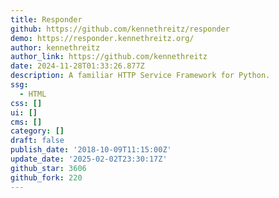 ```yaml
---
title: Responder
github: https://github.com/kennethreitz/responder
demo: https://responder.kennethreitz.org/
author: kennethreitz
author_link: https://github.com/kennethreitz
date: 2024-11-28T01:33:26.877Z
description: A familiar HTTP Service Framework for Python.
ssg:
  - HTML
css: []
ui: []
cms: []
category: []
draft: false
publish_date: '2018-10-09T11:15:00Z'
update_date: '2025-02-02T23:30:17Z'
github_star: 3606
github_fork: 220
---
```

